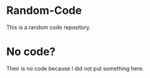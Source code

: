 # Random-Code
This is a random code repository. 

# No code?
Their is no code because I did not put something here. 

